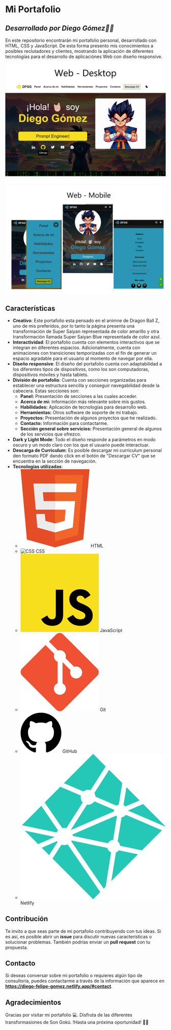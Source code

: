 # Mi Portafolio
## _Desarrollado por Diego Gómez🤘🏼_

En este repositorio encontrarán mi portafolio personal, desarrollado con HTML, CSS y JavaScript.
De esta forma presento mis conocimientos a posibles reclutadores y clientes, mostrando la aplicación de diferentes tecnologías para el desarrollo de aplicaciónes Web con diseño responsive.

![Desktop](assets/img/readme/DESKTOP.png)
![Mobile](assets/img/readme/MOBILE.png)


## Características
- **Creativo**: Este portafolio esta pensado en el animne de Dragon Ball Z, uno de mis preferidos, por lo tanto la página presenta una transformación de Super Saiyan representada de color amarillo y otra transformación llamada Super Saiyan Blue representada de color azul.
- **Interactividad**: El portafolio cuenta con elementos interactivos que se integran en diferentes espacios. Adicionalmente, cuenta con animaciones con transiciones temporizadas con el fin de generar un espacio agradable para el usuario al momento de navegar por ella. 
- **Diseño responsive**: El diseño del portafolio cuenta con adaptabilidad a los diferentes tipos de dispositivos, como los son computadoras, dispositivos móviles y hasta tablets.
- **División de portafolio**: Cuenta con secciones organizadas para establecer una estructura sencilla y conseguir navegabilidad desde la cabecera. Estas secciones son:
    - **Panel:** Presentación de secciones a las cuales acceder.
    - **Acerca de mi:** Información más relevante sobre mis gustos.
    - **Habilidades:** Aplicación de tecnologías para desarrollo web.
    - **Herramientas:** Otros software de soporte de mi trabajo.
    - **Proyectos:** Presentación de algunos proyectos que he realizado.
    - **Contacto:** Información para contactarme.
    - **Sección general sobre servicios:** Presentación general de algunos de los servicios que ofrezco.
- **Dark y Light Mode**: Todo el diseño responde a parámetros en modo oscuro y un modo claro con los que el usuario puede interactuar.
- **Descarga de Curriculum**: Es posible descargar mi curriculum personal den formato PDF dando click en el botón de "Descargar CV" que se encuentra en la sección de navegación.
- **Tecnologías utilizadas**:
    - ![HTML](assets/icons/html.svg) HTML
    - ![CSS](assets/icons/css.svg) CSS
    - ![JS](assets/icons/javascript.svg) JavaScript
    - ![GIT](assets/icons/git.svg) Git
    - ![GITHUB](assets/icons/github.svg) GitHub
    - ![NETLIFY](assets/icons/netlify.svg) Netlify

## Contribución
Te invito a que seas parte de mi portafolio contribuyendo con tus ideas. Si es así, es posible abrir un **issue** para discutir nuevas características o solucionar problemas. También podrías enviar un **pull request** con tu propuesta.

## Contacto
Si deseas conversar sobre mi portafolio o requieres algún tipo de consultoría, puedes contactarme a través de la información que aparece en **https://diego-felipe-gomez.netlify.app/#contact**.

## Agradecimientos
Gracias por visitar mi portafolio 💻. Disfruta de las diferentes transformasiones de Son Gokú. !Hasta una próxima oportunidad! 👋🏼

